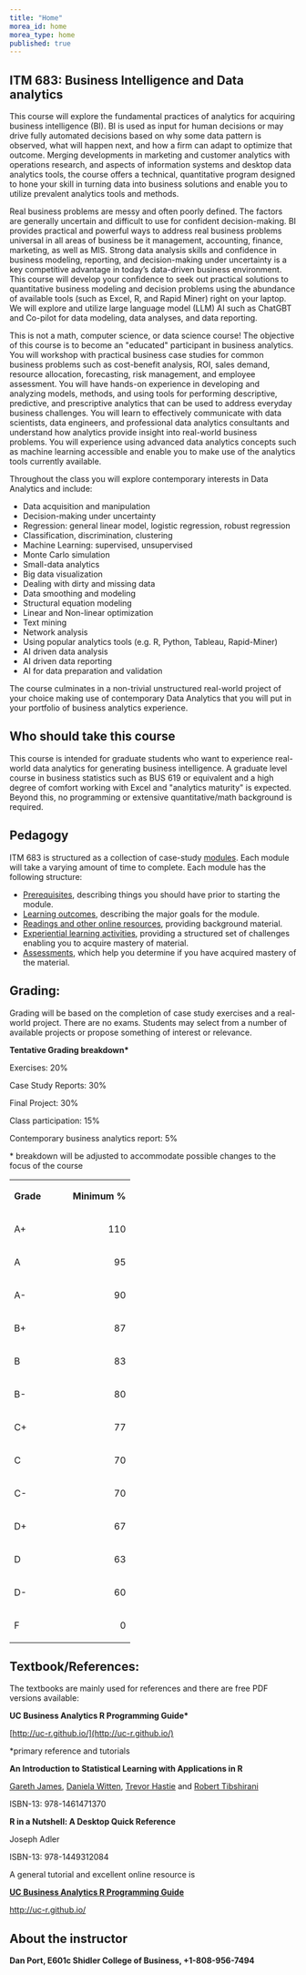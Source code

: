 ```yaml
---
title: "Home"
morea_id: home
morea_type: home
published: true
---
```

## ITM 683: Business Intelligence and Data analytics

This course will explore the fundamental practices of analytics for acquiring business intelligence (BI). BI is used as input for human decisions or may drive fully automated decisions based on why some data pattern is observed, what will happen next, and how a firm can adapt to optimize that outcome. Merging developments in marketing and customer analytics with operations research, and aspects of information systems and desktop data analytics tools, the course offers a technical, quantitative program designed to hone your skill in turning data into business solutions and enable you to utilize prevalent analytics tools and methods.

Real business problems are messy and often poorly defined. The factors are generally uncertain and difficult to use for confident decision-making. BI provides practical and powerful ways to address real business problems universal in all areas of business be it management, accounting, finance, marketing, as well as MIS. Strong data analysis skills and confidence in business modeling, reporting, and decision-making under uncertainty is a key competitive advantage in today’s data-driven business environment. This course will develop your confidence to seek out practical solutions to quantitative business modeling and decision problems using the abundance of available tools (such as Excel, R, and Rapid Miner) right on your laptop. We will explore and utilize large language model (LLM) AI such as ChatGBT and Co-pilot for data modeling, data analyses, and data reporting.

This is not a math, computer science, or data science course! The objective of this course is to become an "educated" participant in business analytics. You will workshop with practical business case studies for common business problems such as cost-benefit analysis, ROI, sales demand, resource allocation, forecasting, risk management, and employee assessment. You will have hands-on experience in developing and analyzing models, methods, and using tools for performing descriptive, predictive, and prescriptive analytics that can be used to address everyday business challenges. You will learn to effectively communicate with data scientists, data engineers, and professional data analytics consultants and understand how analytics provide insight into real-world business problems. You will experience using advanced data analytics concepts such as machine learning accessible and enable you to make use of the analytics tools currently available.  

Throughout the class you will explore contemporary interests in Data Analytics and include:

*   Data acquisition and manipulation
*   Decision-making under uncertainty
*   Regression: general linear model, logistic regression, robust regression
*   Classification, discrimination, clustering
*   Machine Learning: supervised, unsupervised
*   Monte Carlo simulation
*   Small-data analytics
*   Big data visualization
*   Dealing with dirty and missing data
*   Data smoothing and modeling
*   Structural equation modeling
*   Linear and Non-linear optimization
*   Text mining
*   Network analysis
*   Using popular analytics tools (e.g. R, Python, Tableau, Rapid-Miner)
*   AI driven data analysis
*   AI driven data reporting
*   AI for data preparation and validation

The course culminates in a non-trivial unstructured real-world project of your choice making use of contemporary Data Analytics that you will put in your portfolio of business analytics experience. 

## Who should take this course

This course is intended for graduate students who want to experience real-world data analytics for generating business intelligence. A graduate level course in business statistics such as BUS 619 or equivalent and a high degree of comfort working with Excel and "analytics maturity" is expected. Beyond this, no programming or extensive quantitative/math background is required.

## Pedagogy

ITM 683 is structured as a collection of case-study [modules](/modules). Each module will take a varying amount of time to complete. Each module has the following structure:

  * [Prerequisites](/prerequisites), describing things you should have prior to starting the module.
  * [Learning outcomes](/outcomes), describing the major goals for the module.
  * [Readings and other online resources](/readings), providing background material.
  * [Experiential learning activities](/experiences), providing a structured set of challenges enabling you to acquire mastery of material.
  * [Assessments](/assessments), which help you determine if you have acquired mastery of the material.

## Grading:

Grading will be based on the completion of case study exercises and a real-world project. There are no exams. Students may select from a number of available projects or propose something of interest or relevance.

**Tentative Grading breakdown\***

Exercises: 20%

Case Study Reports: 30%

Final Project: 30%

Class participation: 15%

Contemporary business analytics report: 5%

\* breakdown will be adjusted to accommodate possible changes to the focus of the course

<table border="0" cellspacing="0" cellpadding="0" width="173">
    <tbody>
        <tr>
            <td width="87" nowrap="">
                <p>
                    <strong>Grade</strong>
                </p>
            </td>
            <td width="87" nowrap="">
                <p>
                    <strong>Minimum %</strong>
                </p>
            </td>
        </tr>
        <tr>
            <td width="87" nowrap="">
                <p>
                    A+
                </p>
            </td>
            <td width="87" nowrap="">
                <p align="right">
                    110
                </p>
            </td>
        </tr>
        <tr>
            <td width="87" nowrap="">
                <p>
                    A
                </p>
            </td>
            <td width="87" nowrap="">
                <p align="right">
                    95
                </p>
            </td>
        </tr>
        <tr>
            <td width="87" nowrap="">
                <p>
                    A-
                </p>
            </td>
            <td width="87" nowrap="">
                <p align="right">
                    90
                </p>
            </td>
        </tr>
        <tr>
            <td width="87" nowrap="">
                <p>
                    B+
                </p>
            </td>
            <td width="87" nowrap="">
                <p align="right">
                    87
                </p>
            </td>
        </tr>
        <tr>
            <td width="87" nowrap="">
                <p>
                    B
                </p>
            </td>
            <td width="87" nowrap="">
                <p align="right">
                    83
                </p>
            </td>
        </tr>
        <tr>
            <td width="87" nowrap="">
                <p>
                    B-
                </p>
            </td>
            <td width="87" nowrap="">
                <p align="right">
                    80
                </p>
            </td>
        </tr>
        <tr>
            <td width="87" nowrap="">
                <p>
                    C+
                </p>
            </td>
            <td width="87" nowrap="">
                <p align="right">
                    77
                </p>
            </td>
        </tr>
        <tr>
            <td width="87" nowrap="">
                <p>
                    C
                </p>
            </td>
            <td width="87" nowrap="">
                <p align="right">
                    70
                </p>
            </td>
        </tr>
        <tr>
            <td width="87" nowrap="">
                <p>
                    C-
                </p>
            </td>
            <td width="87" nowrap="">
                <p align="right">
                    70
                </p>
            </td>
        </tr>
        <tr>
            <td width="87" nowrap="">
                <p>
                    D+
                </p>
            </td>
            <td width="87" nowrap="">
                <p align="right">
                    67
                </p>
            </td>
        </tr>
        <tr>
            <td width="87" nowrap="">
                <p>
                    D
                </p>
            </td>
            <td width="87" nowrap="">
                <p align="right">
                    63
                </p>
            </td>
        </tr>
        <tr>
            <td width="87" nowrap="">
                <p>
                    D-
                </p>
            </td>
            <td width="87" nowrap="">
                <p align="right">
                    60
                </p>
            </td>
        </tr>
        <tr>
            <td width="87" nowrap="">
                <p>
                    F
                </p>
            </td>
            <td width="87" nowrap="">
                <p align="right">
                    0
                </p>
            </td>
        </tr>
    </tbody>
</table>

## Textbook/References:

The textbooks are mainly used for references and there are free PDF versions available:

**UC Business Analytics R Programming Guide\***

[http://uc-r.github.io/](http://uc-r.github.io/)

\*primary reference and tutorials 

**An Introduction to Statistical Learning with Applications in R**

[Gareth James](http://www-bcf.usc.edu/~gareth), [Daniela Witten](http://www.biostat.washington.edu/~dwitten/), [Trevor Hastie](http://www.stanford.edu/~hastie/) and [Robert Tibshirani](http://www-stat.stanford.edu/~tibs/)

ISBN-13: 978-1461471370

**R in a Nutshell: A Desktop Quick Reference**

Joseph Adler

ISBN-13: 978-1449312084

A general tutorial and excellent online resource is 

**[UC Business Analytics R Programming Guide](http://uc-r.github.io/ "Home") [](http://uc-r.github.io/)**

http://uc-r.github.io/

## About the instructor

**Dan Port, E601c Shidler College of Business, +1-808-956-7494**

